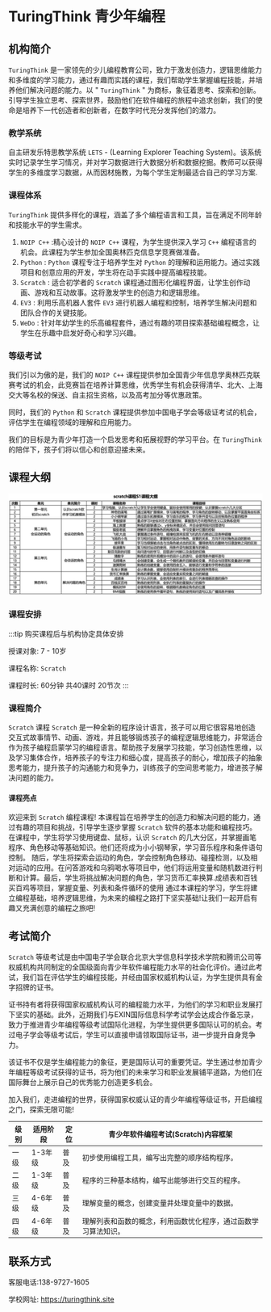 # TuringThink 青少年编程

## 机构简介

 `TuringThink` 是一家领先的少儿编程教育公司，致力于激发创造力，逻辑思维能力和多维度的学习能力，通过有趣而实践的课程，我们帮助学生掌握编程技能，并培养他们解决问题的能力。以 " `TuringThink` " 为商标，象征着思考、探索和创新。引导学生独立思考、探索世界，鼓励他们在软件编程的旅程中追求创新，我们的使命是培养下一代创造者和创新者，在数字时代充分发挥他们的潜力。

### 教学系统

自主研发乐特思教学系统 `LETS` - (Learning Explorer Teaching System)。该系统实时记录学生学习情况，并对学习数据进行大数据分析和数据挖掘。教师可以获得学生的多维度学习数据，从而因材施教，为每个学生定制最适合自己的学习方案.

### 课程体系

`TuringThink` 提供多样化的课程，涵盖了多个编程语言和工具，旨在满足不同年龄和技能水平的学生需求。

1. `NOIP C++` :精心设计的 `NOIP C++` 课程，为学生提供深入学习 `C++` 编程语言的机会。此课程为学生参加全国奥林匹克信息学竞赛做准备。
2. `Python` : `Python` 课程专注于培养学生对 `Python` 的理解和运用能力。通过实践项目和创意应用的开发，学生将在动手实践中提高编程技能。
3. `Scratch` : 适合初学者的 `Scratch` 课程通过图形化编程界面，让学生创作动画、游戏和互动故事。这将激发学生的创造力和逻辑思维。
4. `EV3` : 利用乐高机器人套件 `EV3` 进行机器人编程和控制，培养学生解决问题和团队合作的关键技能。
5. `WeDo` : 针对年幼学生的乐高编程套件，通过有趣的项目探索基础编程概念，让学生在乐趣中启发好奇心和学习兴趣。

### 等级考试

我们引以为傲的是，我们的 `NOIP C++` 课程提供参加全国青少年信息学奥林匹克联赛考试的机会，此竞赛旨在培养计算思维，优秀学生有机会获得清华、北大、上海交大等名校的保送、自主招生资格，以及高考加分等优惠政策。

同时，我们的 `Python` 和 `Scratch` 课程提供参加中国电子学会等级证考试的机会，评估学生在编程领域的理解和应用能力。

我们的目标是为青少年打造一个启发思考和拓展视野的学习平台。在 `TuringThink` 的陪伴下，孩子们将以信心和创意迎接未来。


## 课程大纲

![](/images/kidsedu/scratch.png)

### 课程安排

:::tip
购买课程后与机构协定具体安排

授课对象: 7 - 10岁

课程名称:  `Scratch` 

课程时长: 60分钟 共40课时 20节次
:::

### 课程简介

 `Scratch` 课程 `Scratch` 是一种全新的程序设计语言，孩子可以用它很容易地创造交互式故事情节、动画、游戏，并且能够锻炼孩子的编程逻辑思维能力，非常适合作为孩子编程启蒙学习的编程语言。帮助孩子发展学习技能，学习创造性思维，以及学习集体合作，培养孩子的专注力和细心度，提高孩子的耐心，增加孩子的抽象思考能力，提升孩子的沟通能力和竞争力，训练孩子的空间思考能力，增进孩子解决问题的能力。

#### 课程亮点

欢迎来到  `Scratch`  编程课程!
本课程旨在培养学生的创造力和解决问题的能力，通过有趣的项目和挑战，引导学生逐步掌握  `Scratch`  软件的基本功能和编程技巧。
在课程中，学生将学习使用键盘、鼠标，认识 `Scratch`  的几大分区，并掌握画笔程序、角色移动等基础知识。他们还将成为小小钢琴家，学习音乐程序和条件语句控制。
随后，学生将探索会运动的角色，学会控制角色移动、碰撞检测，以及相对运动的应用。在问答游戏和乌鸦喝水等项目中，他们将运用变量和随机数进行判断和计算。最后，学生将挑战解决问题的角色，学习货币汇率换算.成绩表和百钱买百鸡等项目，掌握变量、列表和条件循环的使用
通过本课程的学习，学生将建立编程基础，培养逻辑思维，为未来的编程之路打下坚实基础!让我们一起开启有趣又充满创意的编程之旅吧!


## 考试简介

 `Scratch` 等级考试是由中国电子学会联合北京大学信息科学技术学院和腾讯公司等权威机构共同制定的全国级面向青少年软件编程能力水平的社会化评价。通过此考试，我们旨在评估学生的编程技能，并经由国家权威机构认证，为学生提供具有金字招牌的证书。

证书持有者将获得国家权威机构认可的编程能力水平，为他们的学习和职业发展打下坚实的基础。此外，近期我们与EXIN国际信息科学考试学会达成合作备忘录，致力于推进青少年编程等级考试国际化进程，为学生提供更多国际认可的机会。考过电子学会等级考试后，学生可以直接申请领取国际证书，进一步提升自身竞争力。

该证书不仅是学生编程能力的象征，更是国际认可的重要凭证。学生通过参加青少年编程等级考试获得的证书，将为他们的未来学习和职业发展铺平道路，为他们在国际舞台上展示自己的优秀能力创造更多机会。

加入我们，走进编程的世界，获得国家权威认证的青少年编程等级证书，开启编程之门，探索无限可能!



级别 | 适用阶段 | 定位 | 青少年软件编程考试(Scratch)内容框架
----|---------|-----|-------------------------------
一级|1-3年级| 普及 | 初步使用编程工具，编写出完整的顺序结构程序。
二级|1-3年级| 普及 | 程序的三种基本结构，编写出能够进行交互的程序。
三级|4-6年级| 普及 | 理解变量的概念，创建变量井处理变量中的数据。
四级|4-6年级| 普及 | 理解列表和函数的概念，利用函数忧化程序，通过函数学习算法知识。


## 联系方式

客服电话:138-9727-1605

学校网址: https://turingthink.site
